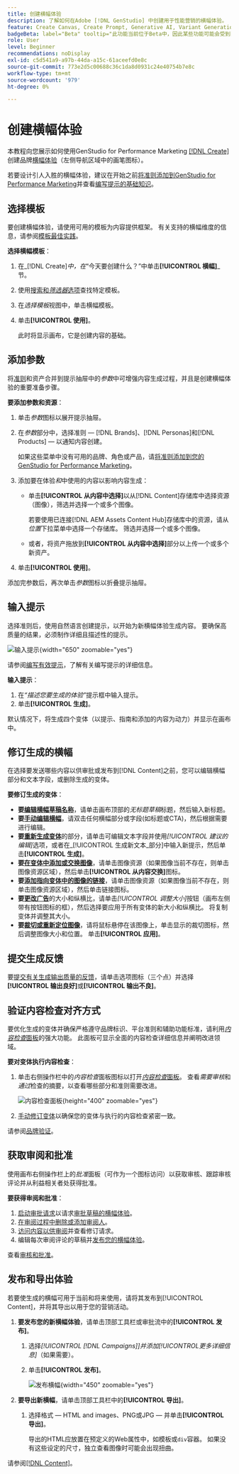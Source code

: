 ```yaml
---
title: 创建横幅体验
description: 了解如何在Adobe [!DNL GenStudio] 中创建用于性能营销的横幅体验。
feature: Create Canvas, Create Prompt, Generative AI, Variant Generation, Content Generation
badgeBeta: label="Beta" tooltip="此功能当前位于Beta中，因此某些功能可能会受到限制或发生更改。"
role: User
level: Beginner
recommendations: noDisplay
exl-id: c5d541a9-a97b-44da-a15c-61aceefd0e8c
source-git-commit: 773e2d5c00688c36c1da8d0931c24e40754b7e8c
workflow-type: tm+mt
source-wordcount: '979'
ht-degree: 0%

---
```


# 创建横幅体验

本教程向您展示如何使用GenStudio for Performance Marketing [[!DNL Create]](/help/user-guide/create/overview.md)创建品牌[横幅体验](banner-experiences.md)（左侧导航区域中的画笔图标）。

若要设计引人入胜的横幅体验，建议在开始之前[将准则添加到GenStudio for Performance Marketing](/help/user-guide/guidelines/add-guidelines.md)并查看[编写提示的基础知识](/help/user-guide/effective-prompts.md)。

## 选择模板

要创建横幅体验，请使用可用的模板为内容提供框架。 有关支持的横幅维度的信息，请参阅[模板最佳实践](/help/user-guide/content/best-practices-for-templates.md#follow-channel-specific-template-guidelines)。

**选择横幅模板**：

1. 在&#x200B;_[!DNL Create]_中，在_“今天要创建什么？”中单击&#x200B;**[!UICONTROL 横幅]**_节。
1. 使用[搜索和&#x200B;_筛选器_&#x200B;选项](/help/user-guide/content/use-templates.md#search-templates)查找特定模板。
1. 在&#x200B;_选择模板_&#x200B;视图中，单击横幅模板。
1. 单击&#x200B;**[!UICONTROL 使用]**。

   此时将显示画布，它是创建内容的基础。

## 添加参数

将[准则](/help/user-guide/guidelines/overview.md)和资产合并到提示抽屉中的&#x200B;_参数_&#x200B;中可增强内容生成过程，并且是创建横幅体验的重要准备步骤。

**要添加参数和资源**：

1. 单击&#x200B;_参数_&#x200B;图标以展开提示抽屉。
1. 在&#x200B;_参数_&#x200B;部分中，选择准则 — [!DNL Brands]、[!DNL Personas]和[!DNL Products] — 以通知内容创建。

   如果这些菜单中没有可用的品牌、角色或产品，请[将准则添加到您的GenStudio for Performance Marketing](/help/user-guide/guidelines/add-guidelines.md)。

1. 添加要在体验&#x200B;*和*&#x200B;中使用的内容以影响内容生成：
   * 单击&#x200B;**[!UICONTROL 从内容中选择]**&#x200B;以从[!DNL Content]存储库中选择资源（图像），筛选并选择一个或多个图像。

     若要使用已连接[!DNL AEM Assets Content Hub]存储库中的资源，请从&#x200B;_位置_&#x200B;下拉菜单中选择一个存储库。 筛选并选择一个或多个图像。

   * 或者，将资产拖放到&#x200B;**[!UICONTROL 从内容中选择]**&#x200B;部分以上传一个或多个新资产。
1. 单击&#x200B;**[!UICONTROL 使用]**。

添加完参数后，再次单击&#x200B;_参数_&#x200B;图标以折叠提示抽屉。

## 输入提示

选择准则后，使用自然语言创建提示，以开始为新横幅体验生成内容。 要确保高质量的结果，必须制作详细且描述性的提示。

![输入提示](/help/assets/prompt-displayad.png){width="650" zoomable="yes"}

请参阅[编写有效提示](/help/user-guide/effective-prompts.md)，了解有关编写提示的详细信息。

**输入提示**：

1. 在&#x200B;_“描述您要生成的体验”_&#x200B;提示框中输入提示。
1. 单击&#x200B;**[!UICONTROL 生成]**。

默认情况下，将生成四个变体（以提示、指南和添加的内容为动力）并显示在画布中。

## 修订生成的横幅

在选择要发送哪些内容以供审批或发布到[!DNL Content]之前，您可以编辑横幅部分和文本字段，或删除生成的变体。

**要修订生成的变体**：

* **要[编辑横幅草稿名称](/help/user-guide/create/manage-variants.md#change-draft-name)**，请单击画布顶部的&#x200B;_无标题草稿_&#x200B;标题，然后输入新标题。
* **要[手动编辑横幅](/help/user-guide/create/manage-variants.md#manually-edit-text)**，请双击任何横幅部分或字段(如标题或CTA)，然后根据需要进行编辑。
* **要[重新生成变体](/help/user-guide/create/manage-variants.md#re-generate-sections)**&#x200B;的部分，请单击可编辑文本字段并使用&#x200B;_[!UICONTROL 建议的编辑]_&#x200B;选项，或者在_[!UICONTROL 生成新文本_部分]中输入新提示，然后单击&#x200B;**[!UICONTROL 生成]**。
* **要[在变体中添加或交换图像](/help/user-guide/create/manage-variants.md#swap-image)**，请单击图像资源（如果图像当前不存在，则单击图像资源区域），然后单击&#x200B;**[!UICONTROL 从内容交换]**&#x200B;图标。
* **要[添加指向变体中的图像的链接](/help/user-guide/create/manage-variants.md#add-image-link)**，请单击图像资源（如果图像当前不存在，则单击图像资源区域），然后单击链接图标。
* **要[更改广告](/help/user-guide/create/manage-variants.md#change-aspect-ratio)**&#x200B;的大小和纵横比，请单击&#x200B;_[!UICONTROL 调整大小]_&#x200B;按钮（画布左侧带有按钮图标的框），然后选择要应用于所有变体的新大小和纵横比。 将复制变体并调整其大小。
* **要[裁切或重新定位图像](/help/user-guide/create/manage-variants.md#crop-assets)**，请将鼠标悬停在该图像上，单击显示的裁切图标，然后调整图像大小和位置。 单击&#x200B;**[!UICONTROL 应用]**。

<!-- # Preview for device
When revising and preparing email experiences, you can toggle between previews for desktop and mobile views to ensure coherence and visual appeal of draft variants.
**To preview variants for desktop and mobile devices** toggle the device preview option—between **desktop** and **mobile**—in the right menu bar (computer and phone icons) to preview how variants appear. -->

## 提交生成反馈

要[提交有关生成输出质量的反馈](/help/user-guide/create/manage-variants.md#generation-feedback)，请单击选项图标（三个点）并选择&#x200B;**[!UICONTROL 输出良好]**&#x200B;或&#x200B;**[!UICONTROL 输出不良]**。

## 验证内容检查对齐方式

要优化生成的变体并确保严格遵守品牌标识、平台准则和辅助功能标准，请利用&#x200B;[_内容检查_&#x200B;面板](/help/user-guide/guidelines/brand-validation.md#content-check-panel)的强大功能。 此面板可显示全面的内容检查详细信息并阐明改进领域。

**要对变体执行内容检查**：

1. 单击右侧操作栏中的&#x200B;_内容检查_&#x200B;面板图标以打开&#x200B;[_内容检查_&#x200B;面板](/help/user-guide/guidelines/brand-validation.md#content-check-panel)。 查看&#x200B;_需要审核_&#x200B;和&#x200B;_通过_&#x200B;检查的摘要，以查看哪些部分和准则需要改进。

   ![_内容检查_&#x200B;面板](/help/assets/content-check-panel.png){height="400" zoomable="yes"}

1. [手动修订变体](#revise-generated-variants)以确保您的变体与执行的内容检查紧密一致。

请参阅[品牌验证](/help/user-guide/guidelines/brand-validation.md)。

## 获取审阅和批准

使用画布右侧操作栏上的&#x200B;_批准_&#x200B;面板（可作为一个图标访问）以获取审核、跟踪审核评论并从利益相关者处获得批准。

**要获得审阅和批准**：

1. [启动审批请求](/help/user-guide/approvals/request-review.md)以请求[审批草稿的横幅体验](/help/user-guide/approvals/approve-content.md)。
1. [在审阅过程中删除或添加审阅人](/help/user-guide/approvals/review-and-edit.md#manage-approvals)。
1. [访问内容以供审阅](/help/user-guide/approvals/review-and-edit.md#access-content-for-review)并查看修订请求。
1. 编辑每次审阅评论的草稿并[发布您的横幅体验](#publish-and-export-experience)。

查看[审核和批准](/help/user-guide/approvals/overview.md)。

## 发布和导出体验

若要使生成的横幅可用于当前和将来使用，请将其发布到[!UICONTROL Content]，并将其导出以用于您的营销活动。

1. **要发布您的新横幅体验**，请单击顶部工具栏或审批流中的&#x200B;**[!UICONTROL 发布]**。
   1. 选择&#x200B;_[!UICONTROL [!DNL Campaigns]]_并添加_[!UICONTROL &#x200B;更多详细信息&#x200B;]_（如果需要）。
   1. 单击&#x200B;**[!UICONTROL 发布]**。

      ![发布横幅](/help/assets/publish-displayad.png){width="450" zoomable="yes"}

1. **要导出新横幅**，请单击顶部工具栏中的&#x200B;**[!UICONTROL 导出]**。
   1. 选择格式 — HTML and images、PNG或JPG — 并单击&#x200B;**[!UICONTROL 导出]**。

      导出的HTML应放置在预定义的Web属性中，如模板或`div`容器。 如果没有这些设定的尺寸，独立查看图像时可能会出现扭曲。

请参阅[[!DNL Content]](/help/user-guide/content/overview.md#search-and-find-approved-content)。
